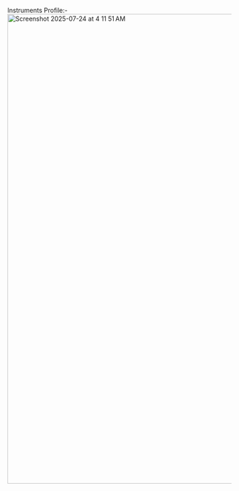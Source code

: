 Instruments Profile:-
<img width="1624" height="1056" alt="Screenshot 2025-07-24 at 4 11 51 AM" src="https://github.com/user-attachments/assets/920c03a4-686a-4958-b3a6-ecca485402d1" />
